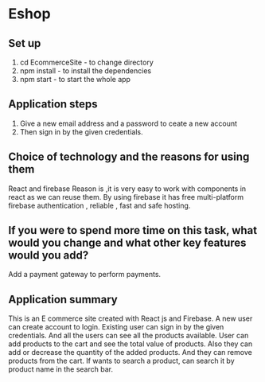 # Eshop

## Set up

1. cd EcommerceSite - to change directory
2. npm install   - to install the dependencies
3.  npm start - to start the whole app

## Application steps

1. Give a new email address and a password to ceate a new account
2. Then sign in by the given credentials.

## Choice of technology and the reasons for using them
React and firebase
Reason is ,it is very easy to work with components in react as we can reuse them. By using firebase it has free multi-platform firebase authentication , reliable , fast and safe hosting.

## If you were to spend more time on this task, what would you change and what other key features would you add?  
Add a payment gateway to perform payments.


## Application summary
This is an E commerce site created with React js and Firebase. A new user can create account to login. Existing user can sign in by the given credentials. And all the users can see all the products available. User can add products to the cart and see the total value of products. Also they can add or decrease the quantity of the added products. And they can remove products from the cart. If wants to search a product, can search it by product name in the search bar.
